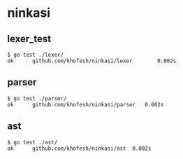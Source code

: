 # ninkasi

## lexer_test

```shell
$ go test ./lexer/
ok      github.com/khofesh/ninkasi/lexer        0.002s
```

## parser

```shell
$ go test ./parser/
ok  	github.com/khofesh/ninkasi/parser	0.002s
```

## ast

```shell
$ go test ./ast/
ok  	github.com/khofesh/ninkasi/ast	0.002s
```
